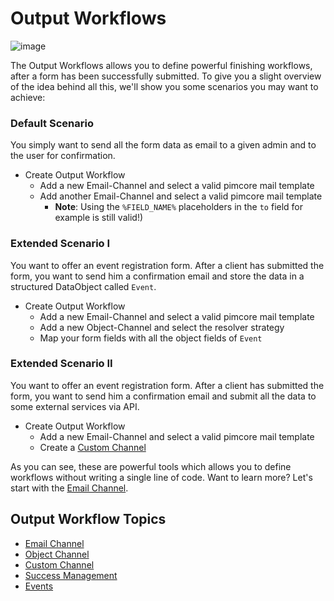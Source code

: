 # Output Workflows

![image](https://user-images.githubusercontent.com/700119/77752709-5aa53280-7028-11ea-9615-1165859c08ed.png)

The Output Workflows allows you to define powerful finishing workflows, after a form has been successfully submitted.
To give you a slight overview of the idea behind all this, we'll show you some scenarios you may want to achieve:

### Default Scenario
You simply want to send all the form data as email to a given admin and to the user for confirmation.

- Create Output Workflow
    - Add a new Email-Channel and select a valid pimcore mail template
    - Add another Email-Channel and select a valid pimcore mail template 
        - **Note**: Using the `%FIELD_NAME%` placeholders in the `to` field for example is still valid!) 
        
### Extended Scenario I
You want to offer an event registration form. After a client has submitted the form,
you want to send him a confirmation email and store the data in a structured DataObject called `Event`.

- Create Output Workflow
    - Add a new Email-Channel and select a valid pimcore mail template
    - Add a new Object-Channel and select the resolver strategy
    - Map your form fields with all the object fields of `Event`
    
### Extended Scenario II
You want to offer an event registration form. After a client has submitted the form,
you want to send him a confirmation email and submit all the data to some external services via API. 

- Create Output Workflow
    - Add a new Email-Channel and select a valid pimcore mail template
    - Create a [Custom Channel](./12_CustomChannel.md)
    
As you can see, these are powerful tools which allows you to define workflows without writing a single line of code.
Want to learn more? Let's start with the [Email Channel](./10_EmailChannel.md).

## Output Workflow Topics
  - [Email Channel](./10_EmailChannel.md)
  - [Object Channel](./11_ObjectChannel.md)
  - [Custom Channel](./12_CustomChannel.md)
  - [Success Management](./20_SuccessManagement.md)
  - [Events](./30_Events.md)
    